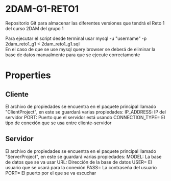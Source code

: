 # 2DAM-G1-RETO1

Repositorio Git para almacenar las diferentes versiones que tendrá el Reto 1 del curso 2DAM del grupo 1

Para ejecutar el script desde terminal usar mysql -u "username" -p 2dam_reto1_g1 < 2dam_reto1_g1.sql <br>
En el caso de que se use mysql query browser se deberá de eliminar la base de datos manualmente para que se ejecute correctamente <br>


# Properties

<h2> Cliente </h2>
El archivo de propiedades se encuentra en el paquete principal llamado "ClientProject",
en este se guardará varias propiedades:
  IP_ADDRESS: IP del servidor
  PORT: Puerto que el servidor está usando
  CONNECTION_TYPE= El tipo de conexión que se usa entre cliente-servidor
 
 

<h2> Servidor</h2>
El archivo de propiedades se encuentra en el paquete principal llamado "ServerProject",
en este se guardará varias propiedades:
  MODEL: La base de datos que se va usar 
  URL: Dirección de la base de datos
  USER= El usuario que se usará para la conexión
  PASS= La contraseña del usuario
  PORT= El puerto por el que se va escuchar



